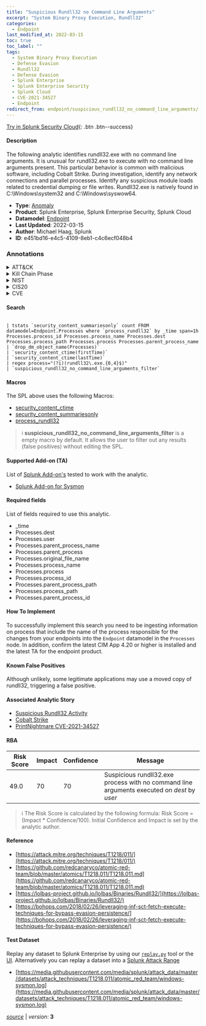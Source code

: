 ```yaml
---
title: "Suspicious Rundll32 no Command Line Arguments"
excerpt: "System Binary Proxy Execution, Rundll32"
categories:
  - Endpoint
last_modified_at: 2022-03-15
toc: true
toc_label: ""
tags:
  - System Binary Proxy Execution
  - Defense Evasion
  - Rundll32
  - Defense Evasion
  - Splunk Enterprise
  - Splunk Enterprise Security
  - Splunk Cloud
  - CVE-2021-34527
  - Endpoint
redirect_from: endpoint/suspicious_rundll32_no_command_line_arguments/
---
```




[Try in Splunk Security Cloud](https://www.splunk.com/en_us/cyber-security.html){: .btn .btn--success}

#### Description

The following analytic identifies rundll32.exe with no command line arguments. It is unusual for rundll32.exe to execute with no command line arguments present. This particular behavior is common with malicious software, including Cobalt Strike. During investigation, identify any network connections and parallel processes. Identify any suspicious module loads related to credential dumping or file writes. Rundll32.exe is natively found in C:\Windows\system32 and C:\Windows\syswow64.

- **Type**: [Anomaly](https://github.com/splunk/security_content/wiki/Detection-Analytic-Types)
- **Product**: Splunk Enterprise, Splunk Enterprise Security, Splunk Cloud
- **Datamodel**: [Endpoint](https://docs.splunk.com/Documentation/CIM/latest/User/Endpoint)
- **Last Updated**: 2022-03-15
- **Author**: Michael Haag, Splunk
- **ID**: e451bd16-e4c5-4109-8eb1-c4c6ecf048b4

### Annotations
<details>
  <summary>ATT&CK</summary>

<div markdown="1">

#### [ATT&CK](https://attack.mitre.org/)

| ID          | Technique   | Tactic         |
| ----------- | ----------- |--------------- |
| [T1218](https://attack.mitre.org/techniques/T1218/) | System Binary Proxy Execution | Defense Evasion |

| [T1218.011](https://attack.mitre.org/techniques/T1218/011/) | Rundll32 | Defense Evasion |

</div>
</details>


<details>
  <summary>Kill Chain Phase</summary>

<div markdown="1">

* Actions on Objectives


</div>
</details>


<details>
  <summary>NIST</summary>

<div markdown="1">

* PR.PT
* DE.CM



</div>
</details>

<details>
  <summary>CIS20</summary>

<div markdown="1">

* CIS 8



</div>
</details>

<details>
  <summary>CVE</summary>

<div markdown="1">

| ID          | Summary | [CVSS](https://nvd.nist.gov/vuln-metrics/cvss) |
| ----------- | ----------- | -------------- |
| [CVE-2021-34527](https://nvd.nist.gov/vuln/detail/CVE-2021-34527) | Windows Print Spooler Remote Code Execution Vulnerability | 9.0 |



</div>
</details>


#### Search

```

| tstats `security_content_summariesonly` count FROM datamodel=Endpoint.Processes where `process_rundll32` by _time span=1h  Processes.process_id Processes.process_name Processes.dest Processes.process_path Processes.process Processes.parent_process_name 
| `drop_dm_object_name(Processes)` 
| `security_content_ctime(firstTime)` 
| `security_content_ctime(lastTime)` 
| regex process="(?i)(rundll32\.exe.{0,4}$)" 
| `suspicious_rundll32_no_command_line_arguments_filter`
```

#### Macros
The SPL above uses the following Macros:
* [security_content_ctime](https://github.com/splunk/security_content/blob/develop/macros/security_content_ctime.yml)
* [security_content_summariesonly](https://github.com/splunk/security_content/blob/develop/macros/security_content_summariesonly.yml)
* [process_rundll32](https://github.com/splunk/security_content/blob/develop/macros/process_rundll32.yml)

> :information_source:
> **suspicious_rundll32_no_command_line_arguments_filter** is a empty macro by default. It allows the user to filter out any results (false positives) without editing the SPL.


#### Supported Add-on (TA)
List of [Splunk Add-on's](https://docs.splunk.com/Documentation/AddOns/released/Overview/AboutSplunkadd-ons) tested to work with the analytic.

* [Splunk Add-on for Sysmon](https://splunkbase.splunk.com/app/5709)


#### Required fields
List of fields required to use this analytic.
* _time
* Processes.dest
* Processes.user
* Processes.parent_process_name
* Processes.parent_process
* Processes.original_file_name
* Processes.process_name
* Processes.process
* Processes.process_id
* Processes.parent_process_path
* Processes.process_path
* Processes.parent_process_id



#### How To Implement
To successfully implement this search you need to be ingesting information on process that include the name of the process responsible for the changes from your endpoints into the `Endpoint` datamodel in the `Processes` node. In addition, confirm the latest CIM App 4.20 or higher is installed and the latest TA for the endpoint product.
#### Known False Positives
Although unlikely, some legitimate applications may use a moved copy of rundll32, triggering a false positive.

#### Associated Analytic Story
* [Suspicious Rundll32 Activity](/stories/suspicious_rundll32_activity)
* [Cobalt Strike](/stories/cobalt_strike)
* [PrintNightmare CVE-2021-34527](/stories/printnightmare_cve-2021-34527)




#### RBA

| Risk Score  | Impact      | Confidence   | Message      |
| ----------- | ----------- |--------------|--------------|
| 49.0 | 70 | 70 | Suspicious rundll32.exe process with no command line arguments executed on $dest$ by $user$ |


> :information_source:
> The Risk Score is calculated by the following formula: Risk Score = (Impact * Confidence/100). Initial Confidence and Impact is set by the analytic author.


#### Reference

* [https://attack.mitre.org/techniques/T1218/011/](https://attack.mitre.org/techniques/T1218/011/)
* [https://github.com/redcanaryco/atomic-red-team/blob/master/atomics/T1218.011/T1218.011.md](https://github.com/redcanaryco/atomic-red-team/blob/master/atomics/T1218.011/T1218.011.md)
* [https://lolbas-project.github.io/lolbas/Binaries/Rundll32/](https://lolbas-project.github.io/lolbas/Binaries/Rundll32/)
* [https://bohops.com/2018/02/26/leveraging-inf-sct-fetch-execute-techniques-for-bypass-evasion-persistence/](https://bohops.com/2018/02/26/leveraging-inf-sct-fetch-execute-techniques-for-bypass-evasion-persistence/)



#### Test Dataset
Replay any dataset to Splunk Enterprise by using our [`replay.py`](https://github.com/splunk/attack_data#using-replaypy) tool or the [UI](https://github.com/splunk/attack_data#using-ui).
Alternatively you can replay a dataset into a [Splunk Attack Range](https://github.com/splunk/attack_range#replay-dumps-into-attack-range-splunk-server)

* [https://media.githubusercontent.com/media/splunk/attack_data/master/datasets/attack_techniques/T1218.011/atomic_red_team/windows-sysmon.log](https://media.githubusercontent.com/media/splunk/attack_data/master/datasets/attack_techniques/T1218.011/atomic_red_team/windows-sysmon.log)



[*source*](https://github.com/splunk/security_content/tree/develop/detections/endpoint/suspicious_rundll32_no_command_line_arguments.yml) \| *version*: **3**